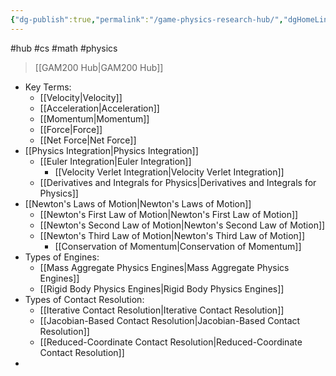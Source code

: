 ```yaml
---
{"dg-publish":true,"permalink":"/game-physics-research-hub/","dgHomeLink":true,"dgPassFrontmatter":false}
---
```


#hub #cs #math #physics

> [[GAM200 Hub|GAM200 Hub]]

- Key Terms:
	- [[Velocity|Velocity]]
	- [[Acceleration|Acceleration]]
	- [[Momentum|Momentum]]
	- [[Force|Force]]
	- [[Net Force|Net Force]]
- [[Physics Integration|Physics Integration]]
	- [[Euler Integration|Euler Integration]]
		- [[Velocity Verlet Integration|Velocity Verlet Integration]]
	- [[Derivatives and Integrals for Physics|Derivatives and Integrals for Physics]]
- [[Newton's Laws of Motion|Newton's Laws of Motion]]
	- [[Newton's First Law of Motion|Newton's First Law of Motion]]
	- [[Newton's Second Law of Motion|Newton's Second Law of Motion]]
	- [[Newton's Third Law of Motion|Newton's Third Law of Motion]]
		- [[Conservation of Momentum|Conservation of Momentum]]
- Types of Engines:
	- [[Mass Aggregate Physics Engines|Mass Aggregate Physics Engines]]
	- [[Rigid Body Physics Engines|Rigid Body Physics Engines]]
- Types of Contact Resolution:
	- [[Iterative Contact Resolution|Iterative Contact Resolution]]
	- [[Jacobian-Based Contact Resolution|Jacobian-Based Contact Resolution]]
	- [[Reduced-Coordinate Contact Resolution|Reduced-Coordinate Contact Resolution]]
- 